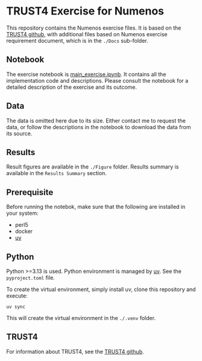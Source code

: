 # TRUST4 Exercise for Numenos

This repository contains the Numenos exercise files. It is based on the [TRUST4 github](https://github.com/liulab-dfci/TRUST4), with additional files based on Numenos exercise requirement document, which is in the `./Docs` sub-folder.

## Notebook
The exercise notebook is [main_exercise.ipynb](https://github.com/yoramzarai/Numenos-exercise/blob/main/main_exercise.ipynb). It contains all the implementation code and descriptions. Please consult the notebook for a detailed description of the exercise and its outcome.

## Data
The data is omitted here due to its size. Either contact me to request the data, or follow the descriptions in the notebook to download the data from its source.

## Results
Result figures are available in the `./Figure` folder. Results summary is available in the `Results Summary` section.

## Prerequisite
Before running the notebok, make sure that the following are installed in your system:
- perl5
- docker
- [uv](https://docs.astral.sh/uv/)

## Python
Python >=3.13 is used. Python environment is managed by [uv](https://docs.astral.sh/uv/). See the `pyproject.toml` file.

To create the virtual environment, simply install uv, clone this repository and execute:
```console
uv sync
```
This will create the virtual environment in the `./.venv` folder.

## TRUST4
For information about TRUST4, see the [TRUST4 github](https://github.com/liulab-dfci/TRUST4).
